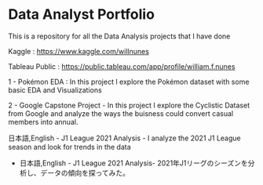 # Data Analyst Portfolio

This is a repository for all the Data Analysis projects that I have done

Kaggle : https://www.kaggle.com/willnunes

Tableau Public : https://public.tableau.com/app/profile/william.f.nunes

1 - Pokémon EDA : In this project I explore the Pokémon dataset with some basic EDA and Visualizations

2 - Google Capstone Project - In this project I explore the Cyclistic Dataset from Google and analyze the ways the buisness could convert casual members into annual.

日本語,English - J1 League 2021 Analysis - I analyze the 2021 J1 League season and look for trends in the data
* 日本語,English - J1 League 2021 Analysis- 2021年J1リーグのシーズンを分析し、データの傾向を探ってみた。
